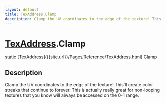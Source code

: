 ```yaml
---
layout: default
title: TexAddress.Clamp
description: Clamp the UV coordinates to the edge of the texture! This'll create color streaks that continue to forever. This is actually really great for non-looping textures that you know will always be accessed on the 0-1 range.
---
```

# [TexAddress]({{site.url}}/Pages/Reference/TexAddress.html).Clamp

<div class='signature' markdown='1'>
static [TexAddress]({{site.url}}/Pages/Reference/TexAddress.html) Clamp
</div>

## Description
Clamp the UV coordinates to the edge of the texture! This'll create
color streaks that continue to forever. This is actually really great for
non-looping textures that you know will always be accessed on the 0-1 range.

